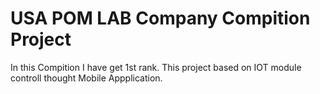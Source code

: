 # USA POM LAB Company Compition Project
In this Compition I have get 1st rank.
This project based on IOT module controll thought Mobile Appplication.

